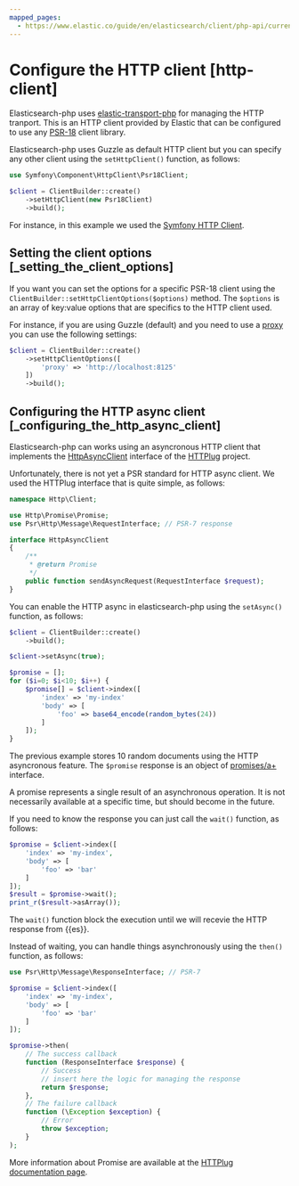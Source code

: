 ```yaml
---
mapped_pages:
  - https://www.elastic.co/guide/en/elasticsearch/client/php-api/current/http-client.html
---
```


# Configure the HTTP client [http-client]

Elasticsearch-php uses [elastic-transport-php](https://github.com/elastic/elastic-transport-php) for managing the HTTP tranport. This is an HTTP client provided by Elastic that can be configured to use any [PSR-18](https://www.php-fig.org/psr/psr-18/) client library.

Elasticsearch-php uses Guzzle as default HTTP client but you can specify any other client using the `setHttpClient()` function, as follows:

```php
use Symfony\Component\HttpClient\Psr18Client;

$client = ClientBuilder::create()
    ->setHttpClient(new Psr18Client)
    ->build();
```

For instance, in this example we used the [Symfony HTTP Client](https://symfony.com/doc/current/http_client.md).


## Setting the client options [_setting_the_client_options]

If you want you can set the options for a specific PSR-18 client using the `ClientBuilder::setHttpClientOptions($options)` method. The `$options` is an array of key:value options that are specifics to the HTTP client used.

For instance, if you are using Guzzle (default) and you need to use a [proxy](https://docs.guzzlephp.org/en/stable/request-options.md#proxy) you can use the following settings:

```php
$client = ClientBuilder::create()
    ->setHttpClientOptions([
        'proxy' => 'http://localhost:8125'
    ])
    ->build();
```


## Configuring the HTTP async client [_configuring_the_http_async_client]

Elasticsearch-php can works using an asyncronous HTTP client that implements the [HttpAsyncClient](https://github.com/php-http/httplug/blob/master/src/HttpAsyncClient.php) interface of the [HTTPlug](http://httplug.io/) project.

Unfortunately, there is not yet a PSR standard for HTTP async client. We used the HTTPlug interface that is quite simple, as follows:

```php
namespace Http\Client;

use Http\Promise\Promise;
use Psr\Http\Message\RequestInterface; // PSR-7 response

interface HttpAsyncClient
{
    /**
     * @return Promise
     */
    public function sendAsyncRequest(RequestInterface $request);
}
```

You can enable the HTTP async in elasticsearch-php using the `setAsync()` function, as follows:

```php
$client = ClientBuilder::create()
    ->build();

$client->setAsync(true);

$promise = [];
for ($i=0; $i<10; $i++) {
    $promise[] = $client->index([
        'index' => 'my-index'
        'body' => [
            'foo' => base64_encode(random_bytes(24))
        ]
    ]);
}
```

The previous example stores 10 random documents using the HTTP asyncronous feature. The `$promise` response is an object of [promises/a+](https://github.com/php-http/promise/blob/master/src/Promise.php) interface.

A promise represents a single result of an asynchronous operation. It is not necessarily available at a specific time, but should become in the future.

If you need to know the response you can just call the `wait()` function, as follows:

```php
$promise = $client->index([
    'index' => 'my-index',
    'body' => [
        'foo' => 'bar'
    ]
]);
$result = $promise->wait();
print_r($result->asArray());
```

The `wait()` function block the execution until we will recevie the HTTP response from {{es}}.

Instead of waiting, you can handle things asynchronously using the `then()` function, as follows:

```php
use Psr\Http\Message\ResponseInterface; // PSR-7

$promise = $client->index([
    'index' => 'my-index',
    'body' => [
        'foo' => 'bar'
    ]
]);

$promise->then(
    // The success callback
    function (ResponseInterface $response) {
        // Success
        // insert here the logic for managing the response
        return $response;
    },
    // The failure callback
    function (\Exception $exception) {
        // Error
        throw $exception;
    }
);
```

More information about Promise are available at the [HTTPlug documentation page](https://docs.php-http.org/en/latest/components/promise.md).

